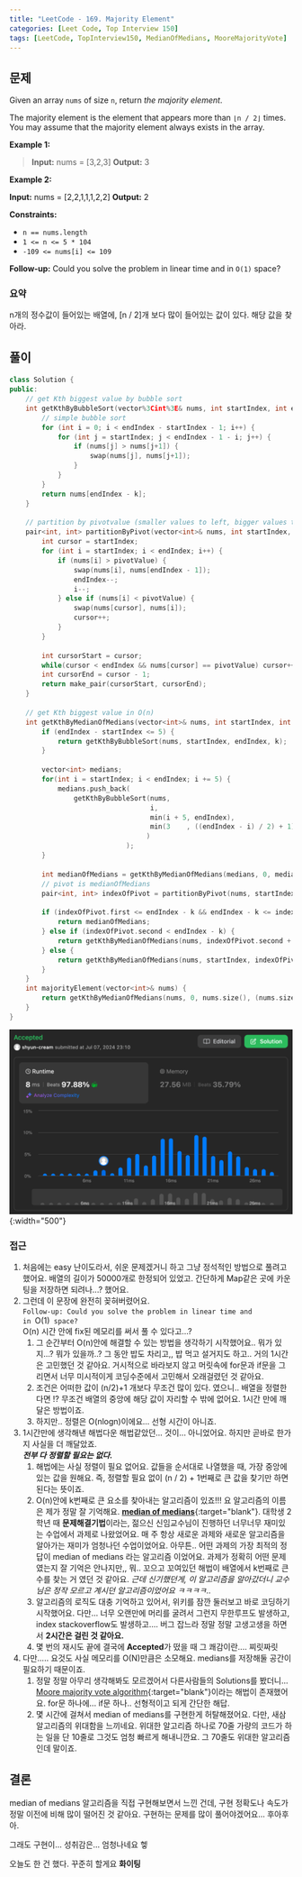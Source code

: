 ```yaml
---
title: "LeetCode - 169. Majority Element"
categories: [Leet Code, Top Interview 150]
tags: [LeetCode, TopInterview150, MedianOfMedians, MooreMajorityVote]
---
```


## 문제

Given an array `nums` of size `n`, return _the majority element_.

The majority element is the element that appears more than `⌊n / 2⌋` times. You may assume that the majority element always exists in the array.

**Example 1:**

> **Input:** nums = [3,2,3]
> **Output:** 3

**Example 2:**

**Input:** nums = [2,2,1,1,1,2,2]
**Output:** 2

**Constraints:**

- `n == nums.length`
- `1 <= n <= 5 * 104`
- `-109 <= nums[i] <= 109`

**Follow-up:** Could you solve the problem in linear time and in `O(1)` space?

### 요약

n개의 정수값이 들어있는 배열에, [n / 2]개 보다 많이 들어있는 값이 있다. 해당 값을 찾아라.

## 풀이

``` c++
class Solution {
public:
    // get Kth biggest value by bubble sort
    int getKthByBubbleSort(vector%3Cint%3E& nums, int startIndex, int endIndex, int k) {
        // simple bubble sort
        for (int i = 0; i < endIndex - startIndex - 1; i++) {
            for (int j = startIndex; j < endIndex - 1 - i; j++) {
                if (nums[j] > nums[j+1]) {
                    swap(nums[j], nums[j+1]);
                }
            }
        }
        return nums[endIndex - k];
    }

    // partition by pivotvalue (smaller values to left, bigger values to right of the pivot)
    pair<int, int> partitionByPivot(vector<int>& nums, int startIndex, int endIndex, int pivotValue) {
        int cursor = startIndex;
        for (int i = startIndex; i < endIndex; i++) {
            if (nums[i] > pivotValue) {
                swap(nums[i], nums[endIndex - 1]);
                endIndex--;
                i--;
            } else if (nums[i] < pivotValue) {
                swap(nums[cursor], nums[i]);
                cursor++;
            }
        }

        int cursorStart = cursor;
        while(cursor < endIndex && nums[cursor] == pivotValue) cursor++;
        int cursorEnd = cursor - 1;
        return make_pair(cursorStart, cursorEnd);
    }

    // get Kth biggest value in O(n)
    int getKthByMedianOfMedians(vector<int>& nums, int startIndex, int endIndex, int k) {
        if (endIndex - startIndex <= 5) {
            return getKthByBubbleSort(nums, startIndex, endIndex, k);
        }

        vector<int> medians;
        for(int i = startIndex; i < endIndex; i += 5) {
            medians.push_back(
                getKthByBubbleSort(nums, 
                                   i,
                                   min(i + 5, endIndex), 
                                   min(3    , ((endIndex - i) / 2) + 1)
                                  )
                             );
        }

        int medianOfMedians = getKthByMedianOfMedians(medians, 0, medians.size(), (medians.size() / 2) + 1);
        // pivot is medianOfMedians
        pair<int, int> indexOfPivot = partitionByPivot(nums, startIndex, endIndex, medianOfMedians); 

        if (indexOfPivot.first <= endIndex - k && endIndex - k <= indexOfPivot.second) {
            return medianOfMedians;
        } else if (indexOfPivot.second < endIndex - k) {
            return getKthByMedianOfMedians(nums, indexOfPivot.second + 1, endIndex, k);
        } else {
            return getKthByMedianOfMedians(nums, startIndex, indexOfPivot.first, k - (endIndex - indexOfPivot.first));
        }
    }
    int majorityElement(vector<int>& nums) {
        return getKthByMedianOfMedians(nums, 0, nums.size(), (nums.size() / 2) + 1);
    }
}
```

![image](/assets/img/2024-07-08-leetcode-169-Majority-Element/Pasted-image-20240708231036.png){:width="500"}

### 접근

1. 처음에는 easy 난이도라서, 쉬운 문제겠거니 하고 그냥 정석적인 방법으로 풀려고 했어요. 배열의 길이가 50000개로 한정되어 있었고. 간단하게 Map같은 곳에 카운팅을 저장하면 되려나...? 했어요.
2. 그런데 이 문장에 완전히 꽂혀버렸어요.  
   `Follow-up: Could you solve the problem in linear time and in `O(1)` space?`  
   O(n) 시간 안에 fix된 메모리를 써서 풀 수 있다고...?
	1. 그 순간부터 O(n)안에 해결할 수 있는 방법을 생각하기 시작했어요.. 뭐가 있지...? 뭐가 있을까..? 그 동안 밥도 차리고,, 밥 먹고 설거지도 하고.. 거의 1시간은 고민했던 것 같아요. 거시적으로 바라보지 않고 머릿속에 for문과 if문을 그리면서 너무 미시적이게 코딩수준에서 고민해서 오래걸렸던 것 같아요.
	2. 조건은 어떠한 값이 (n/2)+1 개보다 무조건 많이 있다. 였으니.. 배열을 정렬한다면 !? 무조건 배열의 중앙에 해당 값이 자리할 수 밖에 없어요. 1시간 만에 깨달은 방법이죠.
	3. 하지만.. 정렬은 O(nlogn)이에요... 선형 시간이 아니죠.
3. 1시간만에 생각해낸 해법다운 해법같았던... 것이... 아니었어요. 하지만 곧바로 한가지 사실을 더 깨달았죠.  
   ***전부 다 정렬할 필요는 없다.***
	1. 해법에는 사실 정렬이 필요 없어요. 값들을 순서대로 나열했을 때, 가장 중앙에 있는 값을 원해요. 즉, 정렬할 필요 없이  (n / 2) + 1번째로 큰 값을 찾기만 하면 된다는 뜻이죠.
	2. O(n)안에 k번째로 큰 요소를 찾아내는 알고리즘이 있죠!!! 요 알고리즘의 이름은 제가 정말 잘 기억해요. [**median of medians**](https://en.wikipedia.org/wiki/Median_of_medians){:target="blank"}. 대학생 2학년 때 **문제해결기법**이라는, 젊으신 신임교수님이 진행하던 너무너무 재미있는 수업에서 과제로 나왔었어요. 매 주 항상 새로운 과제와 새로운 알고리즘을 알아가는 재미가 엄청나던 수업이었어요. 아무튼.. 어떤 과제의 가장 최적의 정답이 median of medians 라는 알고리즘 이었어요. 과제가 정확히 어떤 문제였는지 잘 기억은 안나지만,, 뭐.. 꼬으고 꼬여있던 해법이 배열에서 k번째로 큰 수를 찾는 거 였던 것 같아요. *근데 신기했던게, 이 알고리즘을 알아갔더니 교수님은 정작 모르고 계시던 알고리즘이었어요 ㅋㅋㅋㅋ..*
	3. 알고리즘의 로직도 대충 기억하고 있어서, 위키를 잠깐 둘러보고 바로 코딩하기 시작했어요. 다만... 너무 오랜만에 머리를 굴려서 그런지 무한루프도 발생하고, index stackoverflow도 발생하고.... 버그 잡느라 정말 정말 고생고생을 하면서 **2시간은 걸린 것 같아요.**
	4. 몇 번의 재시도 끝에 결국에 **Accepted**가 떴을 때 그 쾌감이란.... 찌릿짜릿
4. 다만..... 요것도 사실 메모리를 O(N)만큼은 소모해요. medians를 저장해둘 공간이 필요하기 때문이죠.
	1. 정말 정말 아무리 생각해봐도 모르겠어서 다른사람들의 Solutions를 봤더니... [Moore majority vote algorithm](https://en.wikipedia.org/wiki/Boyer%E2%80%93Moore_majority_vote_algorithm){:target="blank"}이라는 해법이 존재했어요. for문 하나에... if문 하나.. 선형적이고 되게 간단한 해답.
	2. 몇 시간에 걸쳐서 median of medians를 구현한게 허탈해졌어요. 다만, 새삼 알고리즘의 위대함을 느끼네요. 위대한 알고리즘 하나로 70줄 가량의 코드가 하는 일을 단 10줄로 그것도 엄청 빠르게 해내니깐요. 그 70줄도 위대한 알고리즘인데 말이죠.

## 결론

median of medians 알고리즘을 직접 구현해보면서 느낀 건데, 구현 정확도나 속도가 정말 이전에 비해 많이 떨어진 것 같아요. 구현하는 문제를 많이 풀어야겠어요... 후아후아.

그래도 구현이... 성취감은... 엄청나네요 헿

오늘도 한 건 했다. 꾸준히 할게요 **화이팅**